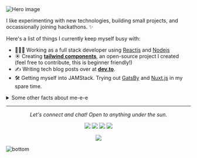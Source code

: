 <img src="https://raw.githubusercontent.com/jayehernandez/jayehernandez/3f5402efef9a0ae89211a6e04609558e862ca616/readme/hero.svg" alt="Hero image">

I like experimenting with new technologies, building small projects, and occassionally joining hackathons. ✨

Here's a list of things I currently keep myself busy with:

- 👩🏻‍💻 Working as a full stack developer using [Reactjs](https://reactjs.org/) and [Nodejs](https://nodejs.dev/)
- ☀️ Creating **[tailwind components](https://tailwind-next.now.sh/)**, an open-source project I created (feel free to contribute, this is beginner friendly!)
- ✍️ Writing tech blog posts over at **[dev.to](https://dev.to/subramanyam_dev)**.
- 🛠 Getting myself into JAMStack. Trying out [GatsBy](https://www.gatsbyjs.org/) and [Nuxt.js](https://nextjs.org/) in my spare time.

<details>
  <summary>Some other facts about me-e-e</summary>
  <br>
  <p><i>Siri play ME! by Taylor Swift ft. Brendon Urie 🎶</i><p>

  - I am technology enthusiast.always looking into crazy new techs.
  - In free contributing to open source projects. ⭐️
  - I have good exposure in createing robust web applications for client. i.e**:Rackspcae, AbInBev, Tesco**.
  

  ![My github stats](https://github-readme-stats.vercel.app/api?username=subramanyamUI&show_icons=true)
  <br><br>
  [![HitCount](http://hits.dwyl.com/subramanyamUI/myWebPortal.svg)](http://hits.dwyl.com/subramanyamUI/myWebPortal)
</details>

<hr>
<p align="center">
  <i>Let's connect and chat! Open to anything under the sun.</i>

  <p align="center">
    <a href="https://twitter.com/subramanyam_dev" alt="Twitter"><img src="https://raw.githubusercontent.com/jayehernandez/jayehernandez/3f5402efef9a0ae89211a6e04609558e862ca616/readme/twitter-fill.svg"></a>
    <a href="www.linkedin.com/in/subramanyamDev/" alt="Linkedin"><img src="https://raw.githubusercontent.com/jayehernandez/jayehernandez/3f5402efef9a0ae89211a6e04609558e862ca616/readme/linkedin-fill.svg"></a>
    <a href="mailto:jaye@jayehernandez.com" alt="Contact me"><img src="https://raw.githubusercontent.com/jayehernandez/jayehernandez/3f5402efef9a0ae89211a6e04609558e862ca616/readme/mail-fill.svg"></a>
    <a href="https://jayehernandez.com" alt="My site"><img src="https://raw.githubusercontent.com/jayehernandez/jayehernandez/3f5402efef9a0ae89211a6e04609558e862ca616/readme/external-link-line.svg"></a>
  </p>

  <p align="center">
    <img align="center" src="https://visitor-badge.glitch.me/badge?page_id=jayehernandez.visitor-badge">
  </p>
</p>

<img src="https://raw.githubusercontent.com/jayehernandez/jayehernandez/dcd7447c179f5a1131590b6ccba2223e879ab655/readme/bottom.svg" alt="bottom">
